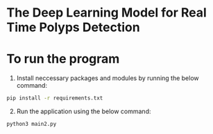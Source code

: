 # The Deep Learning Model for Real Time Polyps Detection

# To run the program

1. Install neccessary packages and modules by running the below command:

```bash
pip install -r requirements.txt
```

2. Run the application using the below command:

```bash
python3 main2.py
```
